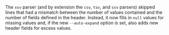  The `xsv` parser (and by extension the `csv`, `tsv`, and `ssv` parsers) skipped
 lines that had a mismatch between the number of values contained and the number
 of fields defined in the header. Instead, it now fills in `null` values for
 missing values and, if the new `--auto-expand` option is set, also adds new
 header fields for excess values.
